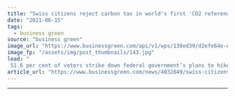 ```yaml
---
title: "Swiss citizens reject carbon tax in world's first 'CO2 referendum'"
date: "2021-06-15"
tags: 
  - business green
source: "business green"
image_url: "https://www.businessgreen.com/api/v1/wps/138ed39/d2efe64e-d124-492e-9c37-f8c09da3a0e7/10/Switzerland-lake-185x114.jpg"
image_fp: "/assets/img/post_thumbnails/143.jpg"
lead: "
 51.6 per cent of voters strike down federal government’s plans to hike taxes on petrol diesel, heating oil and natural gas ..."
article_url: "https://www.businessgreen.com/news/4032849/swiss-citizens-reject-carbon-tax-world-co2-referendum"
---
```


---
